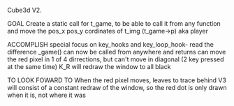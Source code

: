 Cube3d V2.

GOAL
Create a static call for t_game, to be able to call it from any function and move the pos_x pos_y cordinates of t_img (t_game->p) aka player

ACCOMPLISH
special focus on key_hooks and key_loop_hook- read the difference
_game() can now be called from anywhere and returns
can move the red pixel in 1 of 4 dirrections, but can't move in diagonal (2 key pressed at the same time)
K_R will redraw the window to all black

TO LOOK FOWARD TO
When the red pixel moves, leaves to trace behind
V3 will consist of a constant redraw of the window, so the red dot is only drawn when it is, not where it was
